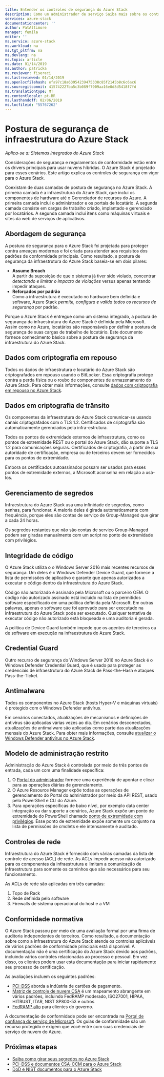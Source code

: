 ```yaml
---
title: Entender os controles de segurança do Azure Stack
description: Como um administrador de serviço Saiba mais sobre os controles de segurança aplicados para o Azure Stack
services: azure-stack
documentationcenter: ''
author: PatAltimore
manager: femila
editor: ''
ms.service: azure-stack
ms.workload: na
ms.tgt_pltfrm: na
ms.devlang: na
ms.topic: article
ms.date: 01/14/2019
ms.author: patricka
ms.reviewer: fiseraci
ms.lastreviewed: 01/14/2019
ms.openlocfilehash: efa97c18a63954239475338c85f2145b8c6c6ac6
ms.sourcegitcommit: 415742227ba5c3b089f7909aa16e0d8d5418f7fd
ms.translationtype: MT
ms.contentlocale: pt-BR
ms.lasthandoff: 02/06/2019
ms.locfileid: "55767262"
---
```

# <a name="azure-stack-infrastructure-security-posture"></a>Postura de segurança de infraestrutura do Azure Stack

*Aplica-se a: Sistemas integrados do Azure Stack*

Considerações de segurança e regulamentos de conformidade estão entre os drivers principais para usar nuvens híbridas. O Azure Stack é projetado para esses cenários. Este artigo explica os controles de segurança em vigor para o Azure Stack.

Coexistam de duas camadas de postura de segurança no Azure Stack. A primeira camada é a infraestrutura do Azure Stack, que inclui os componentes de hardware até o Gerenciador de recursos do Azure. A primeira camada inclui o administrador e os portais de locatário. A segunda camada consiste em cargas de trabalho criado, implantado e gerenciado por locatários. A segunda camada inclui itens como máquinas virtuais e sites da web de serviços de aplicativos.

## <a name="security-approach"></a>Abordagem de segurança

A postura de segurança para o Azure Stack foi projetada para proteger contra ameaças modernas e foi criada para atender aos requisitos dos padrões de conformidade principais. Como resultado, a postura de segurança da infraestrutura do Azure Stack baseia-se em dois pilares:

 - **Assume Breach**  
A partir da suposição de que o sistema já tiver sido violado, concentrar *detectando e limitar o impacto de violações* versus apenas tentando impedir ataques. 
 - **Reforçados por padrão**  
Como a infraestrutura é executado no hardware bem definida e software, Azure Stack *permite, configura e valida todos os recursos de segurança* por padrão.

Porque o Azure Stack é entregue como um sistema integrado, a postura de segurança da infraestrutura do Azure Stack é definida pela Microsoft. Assim como no Azure, locatários são responsáveis por definir a postura de segurança de suas cargas de trabalho de locatário. Este documento fornece conhecimento básico sobre a postura de segurança da infraestrutura do Azure Stack.

## <a name="data-at-rest-encryption"></a>Dados com criptografia em repouso
Todos os dados de infraestrutura e locatário do Azure Stack são criptografados em repouso usando o BitLocker. Essa criptografia protege contra a perda física ou o roubo de componentes de armazenamento do Azure Stack. Para obter mais informações, consulte [dados com criptografia em repouso no Azure Stack](azure-stack-security-bitlocker.md).

## <a name="data-in-transit-encryption"></a>Dados em criptografia de trânsito
Os componentes da infraestrutura do Azure Stack comunicar-se usando canais criptografados com o TLS 1.2. Certificados de criptografia são automaticamente gerenciados pela infra-estrutura. 

Todos os pontos de extremidade externos de infraestrutura, como os pontos de extremidade REST ou o portal do Azure Stack, dão suporte a TLS 1.2 para comunicações seguras. Certificados de criptografia, a partir de sua autoridade de certificação, empresa ou de terceiros devem ser fornecidos para os pontos de extremidade. 

Embora os certificados autoassinados possam ser usados para esses pontos de extremidade externos, a Microsoft aconselha em relação a usá-los. 

## <a name="secret-management"></a>Gerenciamento de segredos
Infraestrutura do Azure Stack usa uma infinidade de segredos, como senhas, para funcionar. A maioria deles é girada automaticamente com frequência, porque eles são contas de serviço de Group-Managed que girar a cada 24 horas.

Os segredos restantes que não são contas de serviço Group-Managed podem ser giradas manualmente com um script no ponto de extremidade com privilégios.

## <a name="code-integrity"></a>Integridade de código
O Azure Stack utiliza o o Windows Server 2016 mais recentes recursos de segurança. Um deles é o Windows Defender Device Guard, que fornece a lista de permissões de aplicativo e garante que apenas autorizados a executar o código dentro da infraestrutura do Azure Stack. 

Código não autorizado é assinado pela Microsoft ou o parceiro OEM. O código não autorizado assinado está incluído na lista de permitidos software especificado em uma política definida pela Microsoft. Em outras palavras, apenas o software que foi aprovado para ser executado na infraestrutura do Azure Stack pode ser executado. Qualquer tentativa de executar código não autorizado está bloqueada e uma auditoria é gerada.

A política de Device Guard também impede que os agentes de terceiros ou de software em execução na infraestrutura do Azure Stack.

## <a name="credential-guard"></a>Credential Guard
Outro recurso de segurança do Windows Server 2016 no Azure Stack é o Windows Defender Credential Guard, que é usado para proteger as credenciais de infraestrutura do Azure Stack de Pass-the-Hash e ataques Pass-the-Ticket.

## <a name="antimalware"></a>Antimalware
Todos os componentes no Azure Stack (hosts Hyper-V e máquinas virtuais) é protegido com o Windows Defender antivírus.

Em cenários conectados, atualizações de mecanismos e definições de antivírus são aplicadas várias vezes ao dia. Em cenários desconectados, atualizações de antimalware são aplicadas como parte das atualizações mensais do Azure Stack. Para obter mais informações, consulte [atualizar o Windows Defender antivírus no Azure Stack](azure-stack-security-av.md).

## <a name="constrained-administration-model"></a>Modelo de administração restrito
Administração do Azure Stack é controlada por meio de três pontos de entrada, cada um com uma finalidade específica: 
1. O [Portal do administrador](azure-stack-manage-portals.md) fornece uma experiência de apontar e clicar para as operações diárias de gerenciamento.
2. O Azure Resource Manager expõe todas as operações de gerenciamento do Portal do administrador por meio da API REST, usado pelo PowerShell e CLI do Azure. 
3. Para operações específicas de baixo nível, por exemplo data center integração ou dar suporte a cenários, Azure Stack expõe um ponto de extremidade do PowerShell chamado [ponto de extremidade com privilégios](azure-stack-privileged-endpoint.md). Esse ponto de extremidade expõe somente um conjunto na lista de permissões de cmdlets e ele intensamente é auditado.

## <a name="network-controls"></a>Controles de rede
Infraestrutura do Azure Stack é fornecido com várias camadas da lista de controle de acesso (ACL) de rede. As ACLs impedir acesso não autorizado para os componentes da infraestrutura e limitam a comunicação de infraestrutura para somente os caminhos que são necessários para seu funcionamento. 

As ACLs de rede são aplicadas em três camadas:
1.  Topo de Rack
2.  Rede definida pelo software
3.  Firewalls de sistema operacional do host e a VM

## <a name="regulatory-compliance"></a>Conformidade normativa

O Azure Stack passou por meio de uma avaliação formal por uma firma de auditoria independentes de terceiros. Como resultado, a documentação sobre como a infraestrutura do Azure Stack atende os controles aplicáveis de vários padrões de conformidade principais está disponível. A documentação não é uma certificação do Azure Stack devido aos padrões, incluindo vários controles relacionadas ao processo e pessoal. Em vez disso, os clientes podem usar esta documentação para iniciar rapidamente seu processo de certificação.

As avaliações incluem os seguintes padrões:

- [PCI-DSS](https://www.pcisecuritystandards.org/pci_security/) aborda a indústria de cartões de pagamento.
- [Matriz de controle de nuvem CSA](https://cloudsecurityalliance.org/group/cloud-controls-matrix/#_overview) é um mapeamento abrangente em vários padrões, incluindo FedRAMP moderado, ISO27001, HIPAA, HITRUST, ITAR, NIST SP800-53 e outros.
- [FedRAMP alto](https://www.fedramp.gov/fedramp-releases-high-baseline/) para clientes do governo.

A documentação de conformidade pode ser encontrada na [Portal de confiança do serviço de Microsoft](https://servicetrust.microsoft.com/ViewPage/Blueprint). Os guias de conformidade são um recurso protegido e exigem que você entre com suas credenciais de serviço de nuvem do Azure.

## <a name="next-steps"></a>Próximas etapas

- [Saiba como girar seus segredos no Azure Stack](azure-stack-rotate-secrets.md)
- [PCI-DSS e documentos CSA-CCM para o Azure Stack](https://servicetrust.microsoft.com/ViewPage/TrustDocuments)
- [DoD e NIST documentos para o Azure Stack](https://servicetrust.microsoft.com/ViewPage/Blueprint)
